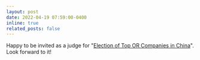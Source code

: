 ```yaml
---
layout: post
date: 2022-04-19 07:59:00-0400
inline: true
related_posts: false
---
```


Happy to be invited as a judge for "[Election of Top OR Companies in China](https://mp.weixin.qq.com/s?__biz=Mzk0ODMwMjMwMA==&mid=2247535231&idx=1&sn=1f3a213a4611b8ce64cfaede7e9dbee4&chksm=c36bb2ccf41c3bda5d6247b7166002aec883ba0fb6d2b23288f99ebee38bb41edaf5032190d4&mpshare=1&scene=1&srcid=0418QbftZTXh4e0PxIkMzAnY&sharer_sharetime=1650279710295&sharer_shareid=44a5e9018e677cab3b7f54d5940311ac&exportkey=A4%2BWv1iVbe25G7xEpzEJQG0%3D&acctmode=0&pass_ticket=iosTF3WJQdGYd2PSH2MDFUtigAsuEZi%2BTJDtXOxSJlLRS03M%2FDP6VBoxxtqS4Giw&wx_header=0#rd)". Look forward to it!